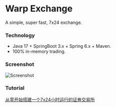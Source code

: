 # Warp Exchange

A simple, super fast, 7x24 exchange.

### Technology

- Java 17 + SpringBoot 3.x + Spring 6.x + Maven.
- 100% in-memory trading.

### Screenshot

![Screenshot](https://github.com/michaelliao/warpexchange/blob/master/screenshot.png?raw=true)

### Tutorial

[从零开始搭建一个7x24小时运行的证券交易所](https://www.liaoxuefeng.com/wiki/1252599548343744/1266263401691296)
